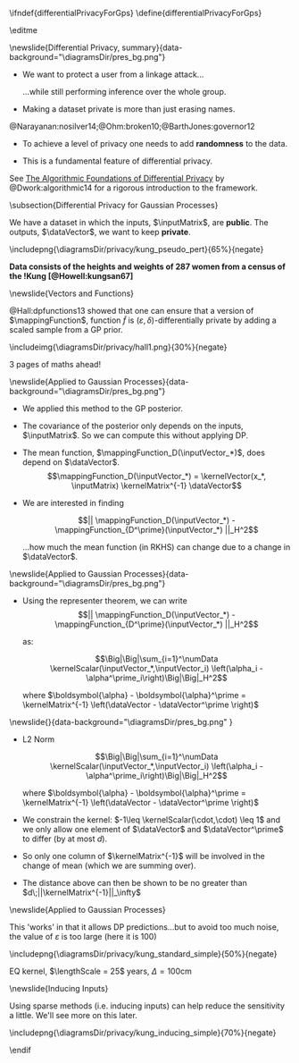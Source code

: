\ifndef{differentialPrivacyForGps}
\define{differentialPrivacyForGps}

\editme

\newslide{Differential Privacy, summary}{data-background="\diagramsDir/pres_bg.png"}

* We want to protect a user from a linkage attack...

    ...while still performing inference over the whole group.

* Making a dataset private is more than just erasing names.

@Narayanan:nosilver14;@Ohm:broken10;@BarthJones:governor12

* To achieve a level of privacy one needs to add **randomness** to the
data.

* This is a fundamental feature of differential privacy.

See [The Algorithmic Foundations of Differential
Privacy](https://www.cis.upenn.edu/~aaroth/Papers/privacybook.pdf) by
@Dwork:algorithmic14 for a rigorous introduction to the framework.


\subsection{Differential Privacy for Gaussian Processes}

We have a dataset in which the inputs, $\inputMatrix$, are **public**. The
outputs, $\dataVector$, we want to keep **private**.

\includepng{\diagramsDir/privacy/kung_pseudo_pert}{65%}{negate}

**Data consists of the heights and weights of 287 women from a census of
the !Kung [@Howell:kungsan67]**

\newslide{Vectors and Functions}

@Hall:dpfunctions13 showed that one can ensure that a version of $\mappingFunction$,
function $\tilde{f}$ is $(\varepsilon, \delta)$-differentially
private by adding a scaled sample from a GP prior.

\includeimg{\diagramsDir/privacy/hall1.png}{30%}{negate}

3 pages of maths ahead!

\newslide{Applied to Gaussian Processes}{data-background="\diagramsDir/pres_bg.png"}

* We applied this method to the GP posterior.

* The covariance of the posterior only depends on the inputs, $\inputMatrix$. So we
can compute this without applying DP.

* The mean function, $\mappingFunction_D(\inputVector_*)$, does depend on
$\dataVector$.
    $$\mappingFunction_D(\inputVector_*) = \kernelVector(x_*, \inputMatrix)
\kernelMatrix^{-1} \dataVector$$

* We are interested in finding

    $$|| \mappingFunction_D(\inputVector_*) -
\mappingFunction_{D^\prime}(\inputVector_*) ||_H^2$$

    ...how much the mean function (in RKHS) can change due to a change in
$\dataVector$.


\newslide{Applied to Gaussian Processes}{data-background="\diagramsDir/pres_bg.png"}

* Using the representer theorem, we can write
    $$|| \mappingFunction_D(\inputVector_*) -
	\mappingFunction_{D^\prime}(\inputVector_*) ||_H^2$$
	
    as:

    $$\Big|\Big|\sum_{i=1}^\numData \kernelScalar(\inputVector_*,\inputVector_i)
\left(\alpha_i - \alpha^\prime_i\right)\Big|\Big|_H^2$$

     where $\boldsymbol{\alpha} - \boldsymbol{\alpha}^\prime = \kernelMatrix^{-1}
\left(\dataVector - \dataVector^\prime \right)$


\newslide{}{data-background="\diagramsDir/pres_bg.png" }

* L2 Norm

    $$\Big|\Big|\sum_{i=1}^\numData \kernelScalar(\inputVector_*,\inputVector_i)
\left(\alpha_i - \alpha^\prime_i\right)\Big|\Big|_H^2$$

    where $\boldsymbol{\alpha} - \boldsymbol{\alpha}^\prime = \kernelMatrix^{-1}
\left(\dataVector - \dataVector^\prime \right)$

* We constrain the kernel: $-1\leq \kernelScalar(\cdot,\cdot) \leq 1$ and we only allow one
element of $\dataVector$ and $\dataVector^\prime$ to differ (by at most
$d$).

* So only one column of $\kernelMatrix^{-1}$ will be involved in the change of mean
(which we are summing over).

* The distance above can then be shown to be no greater than
$d\;||\kernelMatrix^{-1}||_\infty$


\newslide{Applied to Gaussian Processes}

This 'works' in that it allows DP predictions...but to avoid too much
noise, the value of $\varepsilon$ is too large (here it is 100)

\includepng{\diagramsDir/privacy/kung_standard_simple}{50%}{negate}

EQ kernel, $\lengthScale = 25$ years, $\Delta=100$cm


\newslide{Inducing Inputs}

Using sparse methods (i.e. inducing inputs) can help reduce the
sensitivity a little. We'll see more on this later.

\includepng{\diagramsDir/privacy/kung_inducing_simple}{70%}{negate}

\endif
